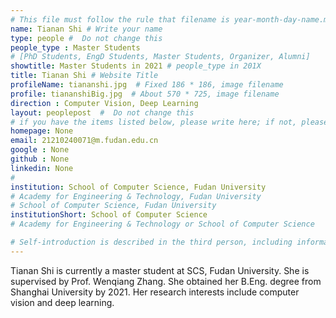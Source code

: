 ```yaml
---
# This file must follow the rule that filename is year-month-day-name.md .
name: Tianan Shi # Write your name
type: people #  Do not change this
people_type : Master Students
# [PhD Students, EngD Students, Master Students, Organizer, Alumni]
showtitle: Master Students in 2021 # people_type in 201X
title: Tianan Shi # Website Title
profileName: tiananshi.jpg  # Fixed 186 * 186, image filename
profile: tiananshiBig.jpg  # About 570 * 725, image filename
direction : Computer Vision, Deep Learning
layout: peoplepost  #  Do not change this
# if you have the items listed below, please write here; if not, please write None.
homepage: None
email: 21210240071@m.fudan.edu.cn
google : None
github : None
linkedin: None
# 
institution: School of Computer Science, Fudan University
# Academy for Engineering & Technology, Fudan University
# School of Computer Science, Fudan University
institutionShort: School of Computer Science
# Academy for Engineering & Technology or School of Computer Science

# Self-introduction is described in the third person, including information such as educational experience
---
```


Tianan Shi is currently a master student at SCS, Fudan University. She is supervised by Prof. Wenqiang Zhang. She obtained her B.Eng. degree from Shanghai University by 2021. Her research interests include computer vision and deep learning.




 

